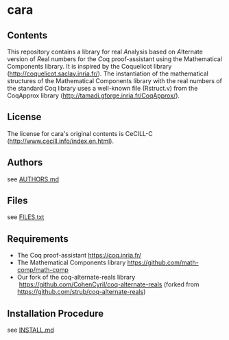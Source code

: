 cara
====

## Contents

This repository contains a library for real *A*nalysis based on
*A*lternate version of *R*eal numbers for the *C*oq proof-assistant
using the Mathematical Components library. It is inspired by the
Coquelicot library (http://coquelicot.saclay.inria.fr/). The
instantiation of the mathematical structures of the Mathematical
Components library with the real numbers of the standard Coq library
uses a well-known file (Rstruct.v) from the CoqApprox library
(http://tamadi.gforge.inria.fr/CoqApprox/).

## License

The license for cara's original contents is CeCILL-C
(http://www.cecill.info/index.en.html).

## Authors

see [AUTHORS.md](AUTHORS.md)

## Files

see [FILES.txt](FILES.txt)

## Requirements

* The Coq proof-assistant
  https://coq.inria.fr/
* The Mathematical Components library
  https://github.com/math-comp/math-comp
* Our fork of the coq-alternate-reals library 
  https://github.com/CohenCyril/coq-alternate-reals
  (forked from https://github.com/strub/coq-alternate-reals)

## Installation Procedure

see [INSTALL.md](INSTALL.md)
